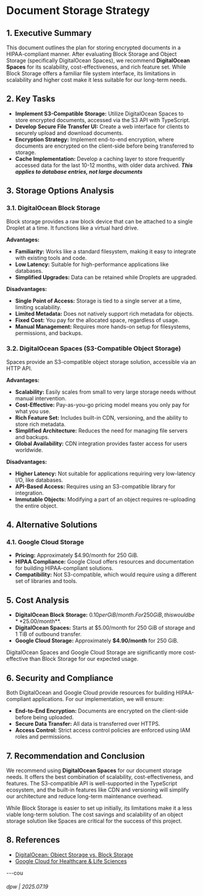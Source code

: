 # Document Storage Strategy

## 1. Executive Summary

This document outlines the plan for storing encrypted documents in a HIPAA-compliant manner. After evaluating Block Storage and Object Storage (specifically DigitalOcean Spaces), we recommend **DigitalOcean Spaces** for its scalability, cost-effectiveness, and rich feature set. While Block Storage offers a familiar file system interface, its limitations in scalability and higher cost make it less suitable for our long-term needs.

## 2. Key Tasks

- **Implement S3-Compatible Storage:** Utilize DigitalOcean Spaces to store encrypted documents, accessed via the S3 API with TypeScript.
- **Develop Secure File Transfer UI:** Create a web interface for clients to securely upload and download documents.
- **Encryption Strategy:** Implement end-to-end encryption, where documents are encrypted on the client-side before being transferred to storage.
- **Cache Implementation:** Develop a caching layer to store frequently accessed data for the last 10-12 months, with older data archived. **_This applies to database entries, not large documents_**

## 3. Storage Options Analysis

### 3.1. DigitalOcean Block Storage

Block storage provides a raw block device that can be attached to a single Droplet at a time. It functions like a virtual hard drive.

**Advantages:**

- **Familiarity:** Works like a standard filesystem, making it easy to integrate with existing tools and code.
- **Low Latency:** Suitable for high-performance applications like databases.
- **Simplified Upgrades:** Data can be retained while Droplets are upgraded.

**Disadvantages:**

- **Single Point of Access:** Storage is tied to a single server at a time, limiting scalability.
- **Limited Metadata:** Does not natively support rich metadata for objects.
- **Fixed Cost:** You pay for the allocated space, regardless of usage.
- **Manual Management:** Requires more hands-on setup for filesystems, permissions, and backups.

### 3.2. DigitalOcean Spaces (S3-Compatible Object Storage)

Spaces provide an S3-compatible object storage solution, accessible via an HTTP API.

**Advantages:**

- **Scalability:** Easily scales from small to very large storage needs without manual intervention.
- **Cost-Effective:** Pay-as-you-go pricing model means you only pay for what you use.
- **Rich Feature Set:** Includes built-in CDN, versioning, and the ability to store rich metadata.
- **Simplified Architecture:** Reduces the need for managing file servers and backups.
- **Global Availability:** CDN integration provides faster access for users worldwide.

**Disadvantages:**

- **Higher Latency:** Not suitable for applications requiring very low-latency I/O, like databases.
- **API-Based Access:** Requires using an S3-compatible library for integration.
- **Immutable Objects:** Modifying a part of an object requires re-uploading the entire object.

## 4. Alternative Solutions

### 4.1. Google Cloud Storage

- **Pricing:** Approximately $4.90/month for 250 GiB.
- **HIPAA Compliance:** Google Cloud offers resources and documentation for building HIPAA-compliant solutions.
- **Compatibility:** Not S3-compatible, which would require using a different set of libraries and tools.

## 5. Cost Analysis

- **DigitalOcean Block Storage:** $0.10 per GiB/month. For 250 GiB, this would be **$25.00/month**.
- **DigitalOcean Spaces:** Starts at $5.00/month for 250 GiB of storage and 1 TiB of outbound transfer.
- **Google Cloud Storage:** Approximately **$4.90/month** for 250 GiB.

DigitalOcean Spaces and Google Cloud Storage are significantly more cost-effective than Block Storage for our expected usage.

## 6. Security and Compliance

Both DigitalOcean and Google Cloud provide resources for building HIPAA-compliant applications. For our implementation, we will ensure:

- **End-to-End Encryption:** Documents are encrypted on the client-side before being uploaded.
- **Secure Data Transfer:** All data is transferred over HTTPS.
- **Access Control:** Strict access control policies are enforced using IAM roles and permissions.

## 7. Recommendation and Conclusion

We recommend using **DigitalOcean Spaces** for our document storage needs. It offers the best combination of scalability, cost-effectiveness, and features. The S3-compatible API is well-supported in the TypeScript ecosystem, and the built-in features like CDN and versioning will simplify our architecture and reduce long-term maintenance overhead.

While Block Storage is easier to set up initially, its limitations make it a less viable long-term solution. The cost savings and scalability of an object storage solution like Spaces are critical for the success of this project.

## 8. References

- [DigitalOcean: Object Storage vs. Block Storage](https://www.digitalocean.com/community/tutorials/object-storage-vs-block-storage-services)
- [Google Cloud for Healthcare & Life Sciences](https://cloud.google.com/solutions/healthcare-life-sciences?hl=en)

---cou
###### dpw | 2025.07.19